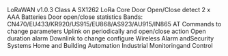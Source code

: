 LoRaWAN v1.0.3 Class A
SX1262 LoRa Core
Door Open/Close detect
2 x AAA Batteries
Door open/close statistics
Bands: CN470/EU433/KR920/US915/EU868/AS923/AU915/IN865
AT Commands to change parameters
Uplink on periodically and open/close action
Open duration alarm
Downlink to change configure
Wireless Alarm andSecurity Systems
Home and Building Automation
Industrial Monitoringand Control
